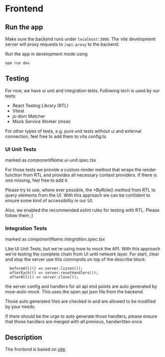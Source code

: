 # Frontend

## Run the app

Make sure the backend runs under `localhost:3000`. The vite development server will proxy requests to `/api-proxy` to the backend.

Run the app in development mode using

```bash
npm run dev
```
## Testing

For now, we have ui unit and integration tests.
Following tech is used by our tests:
- React Testing Library (RTL)
- Vitest
- js-dom Matcher
- Mock Service Worker (msw)

For other types of tests, e.g. pure unit tests without ui and external connection, feel free to add them to vite.config.ts

### UI Unit Tests

marked as *componentName.ui-unit.spec.tsx*

For those tests we provide a custom render method that wraps the render function from RTL and provides all necessary context providers. If there is one missing, feel free to add it.

Please try to use, where ever possible, the *ByRole() method from RTL to query elements from the UI. With this approach we can be confident to ensure some kind of accessibility in our UI.

Also, we enabled the recommended eslint rules for testing with RTL. Please follow them ;)

### Integration Tests

marked as *componentName.integration.spec.tsx*

Like UI Unit Tests, but we're using msw to mock the API. With this approach we're testing the complete chain from UI until network layer.
For start, clear and stop the server use this commands on top of the describe block:
```
  beforeAll(() => server.listen());
  afterEach(() => server.resetHandlers());
  afterAll(() => server.close());
```

the server config and handlers for all api end points are auto generated by *msw-auto-mock*. This uses the open api json file from the backend.

Those auto generated files are checked in and are allowed to be modified by your needs.

If there should be the urge to auto generate those handlers, please ensure that those handlers are merged with all previous, handwritten once.

## Description

The frontend is based on [vite](https://vitejs.dev/).
